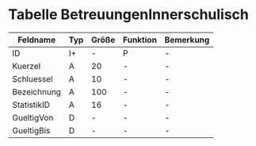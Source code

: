 # Tabelle BetreuungenInnerschulisch


| Feldname    | Typ | Größe | Funktion | Bemerkung |
|-------------|-----|-------|----------|-----------|
| ID          | I+  | -     | P        | -         |
| Kuerzel     | A   | 20    | -        | -         |
| Schluessel  | A   | 10    | -        | -         |
| Bezeichnung | A   | 100   | -        | -         |
| StatistikID | A   | 16    | -        | -         |
| GueltigVon  | D   | -     | -        | -         |
| GueltigBis  | D   | -     | -        | -         |

